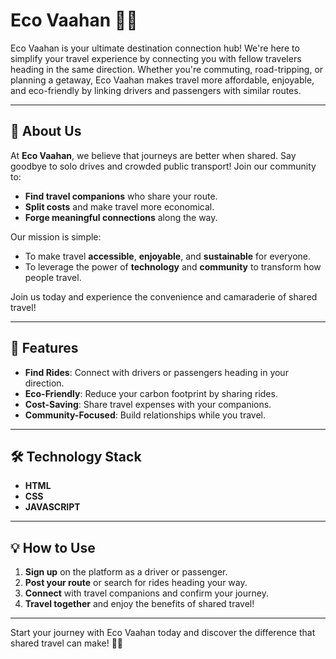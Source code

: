 # Eco Vaahan 🌱🚗  

Eco Vaahan is your ultimate destination connection hub! We're here to simplify your travel experience by connecting you with fellow travelers heading in the same direction. Whether you're commuting, road-tripping, or planning a getaway, Eco Vaahan makes travel more affordable, enjoyable, and eco-friendly by linking drivers and passengers with similar routes.  

---

## 🌟 About Us  

At **Eco Vaahan**, we believe that journeys are better when shared. Say goodbye to solo drives and crowded public transport! Join our community to:  
- **Find travel companions** who share your route.  
- **Split costs** and make travel more economical.  
- **Forge meaningful connections** along the way.  

Our mission is simple:  
- To make travel **accessible**, **enjoyable**, and **sustainable** for everyone.  
- To leverage the power of **technology** and **community** to transform how people travel.  

Join us today and experience the convenience and camaraderie of shared travel!  

---

## 🚀 Features  

- **Find Rides**: Connect with drivers or passengers heading in your direction.  
- **Eco-Friendly**: Reduce your carbon footprint by sharing rides.  
- **Cost-Saving**: Share travel expenses with your companions.  
- **Community-Focused**: Build relationships while you travel.  

---

## 🛠️ Technology Stack  

- **HTML**
- **CSS**
- **JAVASCRIPT** 

---

## 💡 How to Use  

1. **Sign up** on the platform as a driver or passenger.  
2. **Post your route** or search for rides heading your way.  
3. **Connect** with travel companions and confirm your journey.  
4. **Travel together** and enjoy the benefits of shared travel!  

---


Start your journey with Eco Vaahan today and discover the difference that shared travel can make! 🚀✨  
